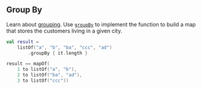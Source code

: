## Group By

Learn about [grouping](https://kotlinlang.org/docs/reference/collection-grouping.html).
Use
[`groupBy`](https://kotlinlang.org/api/latest/jvm/stdlib/kotlin.collections/kotlin.-iterable/group-by.html)
to implement the function to build a map that stores the customers living in a given city.

```kotlin
val result = 
    listOf("a", "b", "ba", "ccc", "ad")
        .groupBy { it.length }

result == mapOf(
    1 to listOf("a", "b"),
    2 to listOf("ba", "ad"),
    3 to listOf("ccc"))
```
